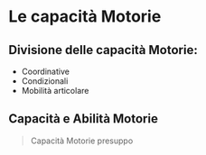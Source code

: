 # Le capacità Motorie

## Divisione delle capacità Motorie:
- Coordinative
- Condizionali
- Mobilità articolare

## Capacità e Abilità Motorie

>Capacità Motorie
>presuppo
<!--stackedit_data:
eyJoaXN0b3J5IjpbMTc0NTA1NDAxMV19
-->